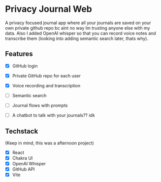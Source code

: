 # Privacy Journal Web

A privacy focused journal app where all your journals are saved on your own private github repo bc aint no way Im trusting anyone else with my data. Also I added OpenAI whisper so that you can record voice notes and transcribe them (looking into adding semantic search later, thats why).

## Features

- [x] GitHub login
- [x] Private GitHub repo for each user
- [x] Voice recording and transcription
- [ ] Semantic search
- [ ] Journal flows with prompts
- [ ] A chatbot to talk with your journals?? idk


## Techstack

(Keep in mind, this was a afternoon project)

- [x] React
- [x] Chakra UI
- [x] OpenAI Whisper
- [x] GitHub API
- [x] Vite